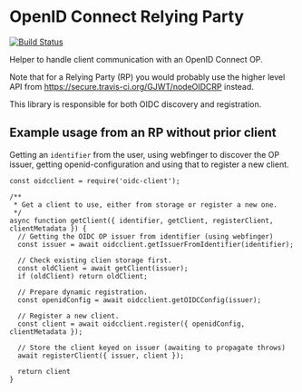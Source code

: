 OpenID Connect Relying Party
============================

[![Build Status](https://secure.travis-ci.org/GJWT/nodeOIDCClient?branch=master)](http://travis-ci.org/GJWT/nodeOIDCClient)

Helper to handle client communication with an OpenID Connect OP.

Note that for a Relying Party (RP) you would probably use the higher level API
from https://secure.travis-ci.org/GJWT/nodeOIDCRP instead.

This library is responsible for both OIDC discovery and registration.


Example usage from an RP without prior client
---------------------------------------------

Getting an `identifier` from the user, using webfinger to discover the OP
issuer, getting openid-configuration and using that to register a new client.

```
const oidcclient = require('oidc-client');

/**
 * Get a client to use, either from storage or register a new one.
 */
async function getClient({ identifier, getClient, registerClient, clientMetadata }) {
  // Getting the OIDC OP issuer from identifier (using webfinger)
  const issuer = await oidcclient.getIssuerFromIdentifier(identifier);

  // Check existing clien storage first.
  const oldClient = await getClient(issuer);
  if (oldClient) return oldClient;

  // Prepare dynamic registration.
  const openidConfig = await oidcclient.getOIDCConfig(issuer);

  // Register a new client.
  const client = await oidcclient.register({ openidConfig, clientMetadata });

  // Store the client keyed on issuer (awaiting to propagate throws)
  await registerClient({ issuer, client });

  return client
}
```
